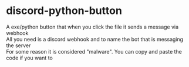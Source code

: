 # discord-python-button
A exe/python button that when you click the file it sends a message via webhook
<br>
All you need is a discord webhook and to name the bot that is messaging the server
<br>
For some reason it is considered "malware". You can copy and paste the code if you want to
